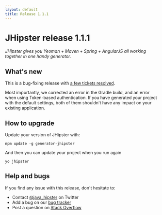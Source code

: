 ```yaml
---
layout: default
title: Release 1.1.1
---
```


JHipster release 1.1.1
==================

*JHipster gives you Yeoman + Maven + Spring + AngularJS all working together in one handy generator.*

What's new
----------

This is a bug-fixing release with [a few tickets resolved](https://github.com/bpmlabs/generator-jhipster/issues?q=milestone%3A1.1.1+is%3Aclosed).

Most importantly, we corrected an error in the Gradle build, and an error when using Token-based authentication. If you have generated your project with the default settings, both of them shouldn't have any impact on your existing application.


How to upgrade
------------

Update your version of JHipster with:

```
npm update -g generator-jhipster
```

And then you can update your project when you run again

```
yo jhipster
```

Help and bugs
--------------

If you find any issue with this release, don't hesitate to:

- Contact [@java_hipster](https://twitter.com/java_hipster) on Twitter
- Add a bug on our [bug tracker](https://github.com/bpmlabs/generator-jhipster/issues?state=open)
- Post a question on [Stack Overflow](http://stackoverflow.com/tags/bpmlabs/info)
